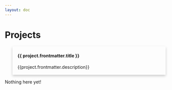 ```yaml
---
layout: doc
---
```


<script setup>
  import {data as projects} from './projects/project.data';
  import { withBase } from 'vitepress';
</script>

# Projects
<style>
.card {
  box-shadow: 0 4px 8px 0 rgba(0,0,0,0.2);
  transition: 0.3s;
  width: 100%;
}

.card:hover {
  box-shadow: 0 8px 16px 0 rgba(0,0,0,0.2);
}

.container {
  padding: 2px 16px;
}

li {
  list-style:none;
}
</style>

<ul v-if="projects.length > 0">
  <li v-for="project of projects">
   <div class="card">
    <div class="container">
      <a :href="withBase(project.url)">
          <h4><b>{{ project.frontmatter.title }}</b></h4> 
        </a>
          <p>{{project.frontmatter.description}}</p> 
      </div>
      </div>

    
  </li>
</ul>
<p v-else>
  Nothing here yet!
</p>
